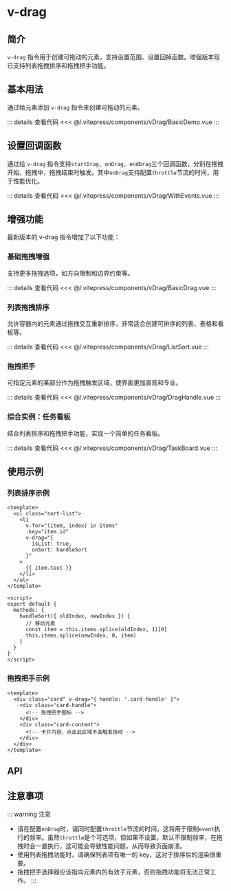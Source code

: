 # v-drag

## 简介

`v-drag` 指令用于创建可拖动的元素，支持设置范围、设置回掉函数。增强版本现已支持列表拖拽排序和拖拽把手功能。

## 基本用法

通过给元素添加 `v-drag` 指令来创建可拖动的元素。

<BasicDemo />

::: details 查看代码
<<< @/.vitepress/components/vDrag/BasicDemo.vue
:::

## 设置回调函数

通过给 `v-drag` 指令支持`startDrag, onDrag, endDrag`三个回调函数，分别在拖拽开始，拖拽中，拖拽结束时触发。其中`onDrag`支持配置`throttle`节流的时间，用于性能优化。

<WithEvents />

::: details 查看代码
<<< @/.vitepress/components/vDrag/WithEvents.vue
:::

## 增强功能

最新版本的 v-drag 指令增加了以下功能：

### 基础拖拽增强

支持更多拖拽选项，如方向限制和边界约束等。

<BasicDrag />

::: details 查看代码
<<< @/.vitepress/components/vDrag/BasicDrag.vue
:::

### 列表拖拽排序

允许容器内的元素通过拖拽交互重新排序，非常适合创建可排序的列表、表格和看板等。

<ListSort />

::: details 查看代码
<<< @/.vitepress/components/vDrag/ListSort.vue
:::

### 拖拽把手

可指定元素的某部分作为拖拽触发区域，使界面更加直观和专业。

<DragHandle />

::: details 查看代码
<<< @/.vitepress/components/vDrag/DragHandle.vue
:::

### 综合实例：任务看板

结合列表排序和拖拽把手功能，实现一个简单的任务看板。

<TaskBoard />

::: details 查看代码
<<< @/.vitepress/components/vDrag/TaskBoard.vue
:::

## 使用示例

### 列表排序示例

```vue
<template>
  <ul class="sort-list">
    <li
      v-for="(item, index) in items"
      :key="item.id"
      v-drag="{
        isList: true,
        onSort: handleSort
      }"
    >
      {{ item.text }}
    </li>
  </ul>
</template>

<script>
export default {
  methods: {
    handleSort({ oldIndex, newIndex }) {
      // 移动元素
      const item = this.items.splice(oldIndex, 1)[0]
      this.items.splice(newIndex, 0, item)
    }
  }
}
</script>
```

### 拖拽把手示例

```vue
<template>
  <div class="card" v-drag="{ handle: '.card-handle' }">
    <div class="card-handle">
      <!-- 拖拽把手图标 -->
    </div>
    <div class="card-content">
      <!-- 卡片内容，点击此区域不会触发拖动 -->
    </div>
  </div>
</template>
```

## API

<ApiTable :data="data" />

## 注意事项

::: warning 注意

- 请在配置`onDrag`时，请同时配置`throttle`节流的时间，这将用于限制`event`执行的频率。虽然`throttle`是个可选项，但如果不设置，默认不限制频率，在拖拽时会一直执行，这可能会导致性能问题，从而导致页面崩溃。
- 使用列表拖拽功能时，请确保列表项有唯一的 key，这对于排序后的渲染很重要。
- 拖拽把手选择器应该指向元素内的有效子元素，否则拖拽功能将无法正常工作。
  :::

<script setup>
import BasicDemo from "../.vitepress/components/vDrag/BasicDemo.vue"
import WithEvents from "../.vitepress/components/vDrag/WithEvents.vue"
import BasicDrag from "../.vitepress/components/vDrag/BasicDrag.vue"
import ListSort from "../.vitepress/components/vDrag/ListSort.vue"
import DragHandle from "../.vitepress/components/vDrag/DragHandle.vue"
import TaskBoard from "../.vitepress/components/vDrag/TaskBoard.vue"
import ApiTable from "../.vitepress/components/ApiTable.vue"

const data = [
    {
        name: "startDrag",
        type: "Function",
        default: "null",
        description: "拖拽开始时触发的回掉函数",
        required: false,
    },
    {
        name: "onDrag",
        type: "Object<event: Function, throttle?: Number>",
        default: "null",
        description: "拖拽中触发的回掉函数",
        required: false,
    },
    {
        name: "endDrag",
        type: "Function",
        default: "null",
        description: "拖拽结束时触发的回掉函数",
        required: false,
    },
    {
        name: "isList",
        type: "Boolean",
        default: "false",
        description: "是否启用列表拖拽排序功能",
        required: false,
    },
    {
        name: "onSort",
        type: "Function",
        default: "null",
        description: "列表排序完成时的回调函数，接收 oldIndex 和 newIndex 参数",
        required: false,
    },
    {
        name: "handle",
        type: "String",
        default: "null",
        description: "拖拽把手的CSS选择器，指定后只有点击该元素才能触发拖拽",
        required: false,
    },
    {
        name: "axis",
        type: "String",
        default: "both",
        description: "限制拖拽方向，可选值为 'x'、'y'、'both'",
        required: false,
    },
    {
        name: "bounds",
        type: "String|HTMLElement",
        default: "null",
        description: "限制拖拽边界，可设置为 'parent' 或一个HTML元素",
        required: false,
    }
]
</script>
